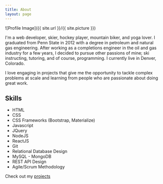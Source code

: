 ```yaml
---
title: About
layout: page
---
```

![Profile Image]({{ site.url }}/{{ site.picture }})

<p>I'm a web developer, skier, hockey player, mountain biker, and yoga lover. I graduated from Penn State in 2012 with a degree in petroleum and natural gas engineering.
After working as a completions engineer in the oil and gas industry for a few years, I decided to pursue other passions of mine; ski instructing, tutoring, and of course, programming.  I currently live in Denver, Colorado.</p>

<p>I love engaging in projects that give me the opportunity to tackle complex problems at scale and learning from people who are
passionate about doing great work.</p>

<h2>Skills</h2>

<ul class="skill-list">
	<li>HTML</li>
	<li>CSS</li>
	<li>CSS Frameworks (Bootstrap, Materialize)</li>
	<li>Javascript</li>
	<li>JQuery</li>
	<li>NodeJS</li>
	<li>ReactJS</li>
	<li>Git</li>
	<li>Relational Database Design</li>
	<li>MySQL - MongoDB</li>
	<li>REST API Design</li>
	<li>Agile/Scrum Methodology</li>
</ul>

<p>Check out my <a href="../projects">projects</a></p>

<!-- <ul>
	<li><a href="https://github.com/">Lorem Lorem</a></li>
	<li><a href="https://github.com/">Ipsum Dolor</a></li>
	<li><a href="https://github.com/">Dolor Lorem</a></li>
</ul> -->
